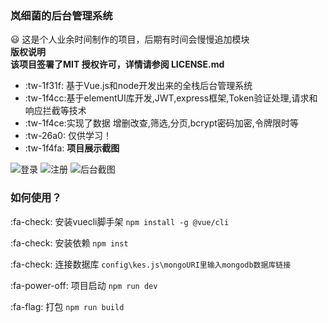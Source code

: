  

### **岚细菌的后台管理系统** 
 
 :smiley: 这是个人业余时间制作的项目，后期有时间会慢慢追加模块<br/>
 **版权说明**<br/>
 **该项目签署了MIT 授权许可，详情请参阅 LICENSE.md** 

- :tw-1f31f: 基于Vue.js和node开发出来的全栈后台管理系统
-  :tw-1f4cc:基于elementUI库开发,JWT,express框架,Token验证处理,请求和响应拦截等技术
-  :tw-1f4ce:实现了数据 增删改查,筛选,分页,bcrypt密码加密,令牌限时等
-  :tw-26a0: 仅供学习！
-  :tw-1f4fa: **项目展示截图** 


![登录](https://images.gitee.com/uploads/images/2019/0611/113955_dd15ebc2_1138914.png "首页.PNG")
![注册](https://images.gitee.com/uploads/images/2019/0611/114010_3668f063_1138914.png "注册.PNG")
![后台截图](https://images.gitee.com/uploads/images/2019/0611/114022_319d4ca0_1138914.png "内部.PNG")

### 如何使用？
 :fa-check: 安装vuecli脚手架
`npm install -g @vue/cli`

 :fa-check: 安装依赖
`npm inst`

 :fa-check: 连接数据库
`config\kes.js\mongoURI里输入mongodb数据库链接`

 :fa-power-off: 项目启动
`npm run dev`


 :fa-flag: 打包
`npm run build`
